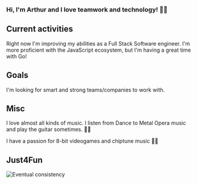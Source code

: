 ### Hi, I'm Arthur and I love teamwork and technology! 💪🤓

## Current activities 

Right now I'm improving my abilities as a Full Stack Software engineer. I'm more proficient with the JavaScript ecosystem, but I'm having a great time with Go!

## Goals

I'm looking for smart and strong teams/companies to work with.

## Misc

I love almost all kinds of music. I listen from Dance to Metal Opera music and play the guitar sometimes. 🪩🤘

I have a passion for 8-bit videogames and chiptune music 👾🎶

## Just4Fun

![Eventual consistency](https://i.redd.it/1czbl8bao2l61.png)
